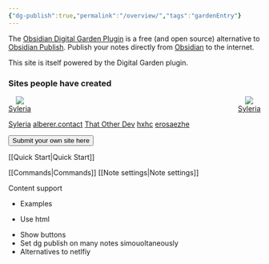 ```yaml
---
{"dg-publish":true,"permalink":"/overview/","tags":"gardenEntry"}
---
```



The  [Obsidian Digital Garden Plugin](https://github.com/oleeskild/obsidian-digital-garden) is a free (and open source) alternative to [Obsidian Publish](https://obsidian.md/publish). 
Publish your notes directly from [Obsidian](https://obsidian.md/) to the internet.  

This site is itself powered by the Digital Garden plugin. 

### Sites people have created
<div style="display: flex; justify-content: space-between;">
	<div style="display: flex; flex-direction: column; justify-content: center;align-items: center">
		<img src="https://joelhooks.com/static/c8e3346df4dc4ce9da1078536d823478/58556/plant_01.webp"/>
		<a href="https://syleria.netlify.app/">Syleria</a>
	</div>
	<div style="display: flex; flex-direction: column; justify-content: center;align-items:center;">
		<img src="https://joelhooks.com/static/c8e3346df4dc4ce9da1078536d823478/58556/plant_01.webp"/>
		<a href="https://syleria.netlify.app/">Syleria</a>
	</div>
</div>


[Syleria](https://syleria.netlify.app/)
[alberer.contact](alberer.contact)
[That Other Dev](https://notes.thatother.dev/)
[hxhc]( https://notes.hxhc.xyz/)
[erosaezhe](https://erosaezhe.netlify.app/)

<a href="https://github.com/oleeskild/obsidian-digital-garden/issues/55" target="_blank">
	<button>Submit your own site here</button>
</a>

[[Quick Start\|Quick Start]]

[[Commands\|Commands]]
[[Note settings\|Note settings]]

Content support

* Examples

* Use html
- Show buttons
- Set dg publish on many notes simouoltaneously
- Alternatives to netlfiy